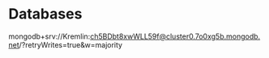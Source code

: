 # Databases

mongodb+srv://Kremlin:ch5BDbt8xwWLL59f@cluster0.7o0xg5b.mongodb.net/?retryWrites=true&w=majority